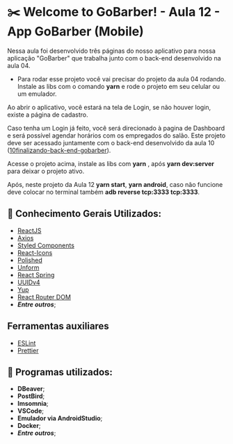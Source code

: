 # :scissors: Welcome to GoBarber! - Aula 12 - App GoBarber (Mobile)

Nessa aula foi desenvolvido três páginas do nosso aplicativo para nossa aplicação "GoBarber" que trabalha junto com o back-end desenvolvido na aula 04.

* Para rodar esse projeto você vai precisar do projeto da aula 04 rodando. Instale as libs com o comando **yarn** e rode o projeto em seu celular ou um emulador.

Ao abrir o aplicativo, você estará na tela de Login, se não houver login, existe a página de cadastro.

Caso tenha um Login já feito, você será direcionado à pagina de Dashboard e será possível agendar horários com os empregados do salão. Este projeto deve ser acessado juntamente com o back-end desenvolvido da aula 10 ([10finalizando-back-end-gobarber](https://github.com/willbp/Bootcamp-GoStack11-rocketseat/tree/master/Nivel04/10finalizando-back-end-gobarber)).

Acesse o projeto acima, instale as libs com **yarn** , após **yarn dev:server** para deixar o projeto ativo.

Após, neste projeto da Aula 12 **yarn start**, **yarn android**, caso não funcione deve colocar no terminal também **adb reverse tcp:3333 tcp:3333**.


## :book: Conhecimento Gerais Utilizados:

* [ReactJS](https://pt-br.reactjs.org/)
* [Axios](https://github.com/axios/axios)
* [Styled Components](https://styled-components.com/)
* [React-Icons](https://react-icons.github.io/react-icons/)
* [Polished](https://polished.js.org/)
* [Unform](https://github.com/Rocketseat/unform)
* [React Spring](https://www.react-spring.io/)
* [UUIDv4](https://github.com/thenativeweb/uuidv4)
* [Yup](https://github.com/jquense/yup)
* [React Router DOM](https://github.com/ReactTraining/react-router/tree/master/packages/react-router-dom)
* ***Entre outros***;

## Ferramentas auxiliares

* [ESLint](https://eslint.org/)
* [Prettier](https://prettier.io/)


## :wrench: Programas utilizados:

- **DBeaver**;
- **PostBird**;
- **Imsomnia**;
- **VSCode**;
- **Emulador via AndroidStudio**;
- **Docker**;
- ***Entre outros***;




